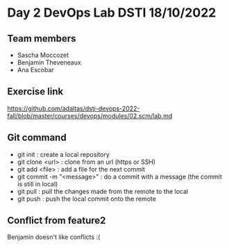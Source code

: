 # Day 2 DevOps Lab DSTI 18/10/2022

## Team members
- Sascha Moccozet
- Benjamin Theveneaux
- Ana Escobar 

## Exercise link
https://github.com/adaltas/dsti-devops-2022-fall/blob/master/courses/devops/modules/02.scm/lab.md

## Git command
- git init : create a local repository
- git clone \<url\> : clone from an url (https or SSH)
- git add \<file\> : add a file for the next commit
- git commit -m "\<message\>" : do a commit with a message (the commit is still in local)
- git pull : pull the changes made from the remote to the local
- git push : push the local commit onto the remote
## Conflict from feature2
Benjamin doesn't like conflicts :(

